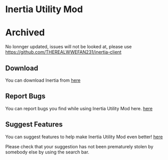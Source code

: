 # Inertia Utility Mod

# Archived
No lonnger updated, issues will not be looked at, please use https://github.com/THEREALWWEFAN231/inertia-client

## Download
You can download Inertia from [here](https://inertiaclient.com/)

## Report Bugs
You can report bugs you find while using Inertia Utility Mod here. [here](https://github.com/THEREALWWEFAN231/Inertia/issues)

## Suggest Features
You can suggest features to help make Inertia Utility Mod even better! [here](https://github.com/THEREALWWEFAN231/Inertia/issues)

Please check that your suggestion has not been prematurely stolen by somebody else by using the search bar. 
